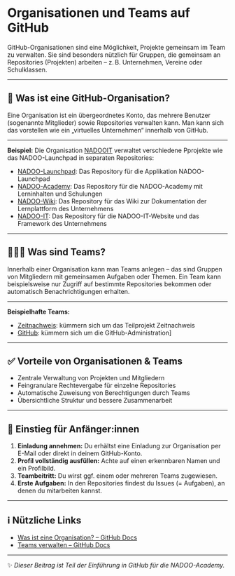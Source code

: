 # Organisationen und Teams auf GitHub

GitHub-Organisationen sind eine Möglichkeit, Projekte gemeinsam im Team zu verwalten. Sie sind besonders nützlich für Gruppen, die gemeinsam an Repositories (Projekten) arbeiten – z. B. Unternehmen, Vereine oder Schulklassen.

---

## 👥 Was ist eine GitHub-Organisation?

Eine Organisation ist ein übergeordnetes Konto, das mehrere Benutzer (sogenannte Mitglieder) sowie Repositories verwalten kann. Man kann sich das vorstellen wie ein „virtuelles Unternehmen“ innerhalb von GitHub.

---

**Beispiel:** Die Organisation [NADOOIT](https://github.com/NADOOIT) verwaltet verschiedene Pprojekte wie das NADOO-Launchpad in separaten Repositories:

- [NADOO-Launchpad](https://github.com/NADOOIT/NADOO-Launchpad): Das Repository für die Applikation NADOO-Launchpad
- [NADOO-Academy](https://github.com/NADOOIT/NADOO-Academy): Das Repository für die NADOO-Academy mit Lerninhalten und Schulungen
- [NADOO-Wiki](https://github.com/NADOOIT/NADOO-Wiki): Das Repository für das Wiki zur Dokumentation der Lernplattform des Unternehmens
- [NADOO-IT](https://github.com/NADOOIT/NADOO-IT): Das Repository für die NADOO-IT-Website und das Framework des Unternehmens

---

## 🧑‍🤝‍🧑 Was sind Teams?

Innerhalb einer Organisation kann man Teams anlegen – das sind Gruppen von Mitgliedern mit gemeinsamen Aufgaben oder Themen. Ein Team kann beispielsweise nur Zugriff auf bestimmte Repositories bekommen oder automatisch Benachrichtigungen erhalten.

---

**Beispielhafte Teams:**

- [Zeitnachweis](https://github.com/orgs/NADOOIT/teams/zeitnachweis): kümmern sich um das Teilprojekt Zeitnachweis
- [GitHub](https://github.com/orgs/NADOOIT/teams/github): kümmern sich um die GitHub-Administration]

---

## ✅ Vorteile von Organisationen & Teams

- Zentrale Verwaltung von Projekten und Mitgliedern
- Feingranulare Rechtevergabe für einzelne Repositories
- Automatische Zuweisung von Berechtigungen durch Teams
- Übersichtliche Struktur und bessere Zusammenarbeit

---

## 🚀 Einstieg für Anfänger:innen

1. **Einladung annehmen:** Du erhältst eine Einladung zur Organisation per E-Mail oder direkt in deinem GitHub-Konto.
2. **Profil vollständig ausfüllen:** Achte auf einen erkennbaren Namen und ein Profilbild.
3. **Teambeitritt:** Du wirst ggf. einem oder mehreren Teams zugewiesen.
4. **Erste Aufgaben:** In den Repositories findest du Issues (= Aufgaben), an denen du mitarbeiten kannst.

---

## ℹ️ Nützliche Links

- [Was ist eine Organisation? – GitHub Docs](https://docs.github.com/de/organizations/collaborating-with-groups-in-organizations/about-organizations)
- [Teams verwalten – GitHub Docs](https://docs.github.com/de/organizations/organizing-members-into-teams/about-teams)

---
✨ *Dieser Beitrag ist Teil der Einführung in GitHub für die NADOO-Academy.*

